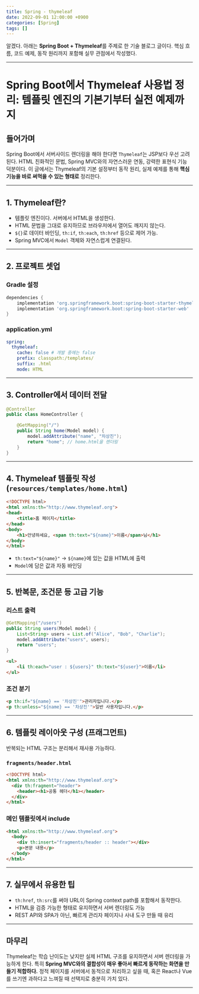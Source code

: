 ```yaml
---
title: Spring - thymeleaf 
date: 2022-09-01 12:00:00 +0900
categories: [Spring]
tags: []
---
```


알겠다. 아래는 **Spring Boot + Thymeleaf**를 주제로 한 기술 블로그 글이다. 핵심 흐름, 코드 예제, 동작 원리까지 포함해 실무 관점에서 작성했다.

---

# Spring Boot에서 Thymeleaf 사용법 정리: 템플릿 엔진의 기본기부터 실전 예제까지

## 들어가며

Spring Boot에서 서버사이드 렌더링을 해야 한다면 `Thymeleaf`는 JSP보다 우선 고려된다. HTML 친화적인 문법, Spring MVC와의 자연스러운 연동, 강력한 표현식 기능 덕분이다. 이 글에서는 Thymeleaf의 기본 설정부터 동작 원리, 실제 예제를 통해 **핵심 기능을 바로 써먹을 수 있는 형태로** 정리한다.

---

## 1. Thymeleaf란?

* 템플릿 엔진이다. 서버에서 HTML을 생성한다.
* HTML 문법을 그대로 유지하므로 브라우저에서 열어도 깨지지 않는다.
* `${}`로 데이터 바인딩, `th:if`, `th:each`, `th:href` 등으로 제어 가능.
* Spring MVC에서 `Model` 객체와 자연스럽게 연결된다.

---

## 2. 프로젝트 셋업

### Gradle 설정

```groovy
dependencies {
    implementation 'org.springframework.boot:spring-boot-starter-thymeleaf'
    implementation 'org.springframework.boot:spring-boot-starter-web'
}
```

### application.yml

```yaml
spring:
  thymeleaf:
    cache: false # 개발 중에는 false
    prefix: classpath:/templates/
    suffix: .html
    mode: HTML
```

---

## 3. Controller에서 데이터 전달

```java
@Controller
public class HomeController {

    @GetMapping("/")
    public String home(Model model) {
        model.addAttribute("name", "차상진");
        return "home"; // home.html을 렌더링
    }
}
```

---

## 4. Thymeleaf 템플릿 작성 (`resources/templates/home.html`)

```html
<!DOCTYPE html>
<html xmlns:th="http://www.thymeleaf.org">
<head>
    <title>홈 페이지</title>
</head>
<body>
    <h1>안녕하세요, <span th:text="${name}">이름</span>님</h1>
</body>
</html>
```

* `th:text="${name}"` → `${name}`에 있는 값을 HTML에 출력
* `Model`에 담은 값과 자동 바인딩

---

## 5. 반복문, 조건문 등 고급 기능

### 리스트 출력

```java
@GetMapping("/users")
public String users(Model model) {
    List<String> users = List.of("Alice", "Bob", "Charlie");
    model.addAttribute("users", users);
    return "users";
}
```

```html
<ul>
    <li th:each="user : ${users}" th:text="${user}">이름</li>
</ul>
```

### 조건 분기

```html
<p th:if="${name} == '차상진'">관리자입니다.</p>
<p th:unless="${name} == '차상진'">일반 사용자입니다.</p>
```

---

## 6. 템플릿 레이아웃 구성 (프래그먼트)

반복되는 HTML 구조는 분리해서 재사용 가능하다.

### `fragments/header.html`

```html
<!DOCTYPE html>
<html xmlns:th="http://www.thymeleaf.org">
  <div th:fragment="header">
    <header><h1>공통 헤더</h1></header>
  </div>
</html>
```

### 메인 템플릿에서 include

```html
<html xmlns:th="http://www.thymeleaf.org">
  <body>
    <div th:insert="fragments/header :: header"></div>
    <p>본문 내용</p>
  </body>
</html>
```

---

## 7. 실무에서 유용한 팁

* `th:href`, `th:src`를 써야 URL이 Spring context path를 포함해서 동작한다.
* HTML을 검증 가능한 형태로 유지하면서 서버 렌더링도 가능
* REST API와 SPA가 아닌, 빠르게 관리자 페이지나 사내 도구 만들 때 유리

---

## 마무리

Thymeleaf는 학습 난이도는 낮지만 실제 HTML 구조를 유지하면서 서버 렌더링을 가능하게 한다. 특히 **Spring MVC와의 결합성이 매우 좋아서 빠르게 동작하는 화면을 만들기 적합하다.**
정적 페이지를 서버에서 동적으로 처리하고 싶을 때, 혹은 React나 Vue를 쓰기엔 과하다고 느껴질 때 선택지로 충분히 가치 있다.

---


